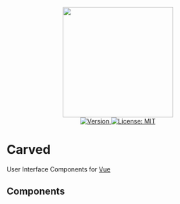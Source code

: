<p align="center">
    <img src="https://raw.githubusercontent.com/plurid/carved-ui/master/about/images/identity/carved-logo.png" height="250px">
    <br />
    <a target="_blank" href="https://www.npmjs.com/package/@plurid/carved-ui-vue">
        <img src="https://img.shields.io/npm/v/@plurid/carved-ui-vue.svg?logo=npm&colorB=1380C3&style=for-the-badge" alt="Version">
    </a>
    <a target="_blank" href="https://github.com/plurid/carved-ui/blob/master/LICENSE">
        <img src="https://img.shields.io/badge/license-MIT-blue.svg?colorB=1380C3&style=for-the-badge" alt="License: MIT">
    </a>
</p>



# Carved

User Interface Components for [Vue][vue]

[vue]: https://github.com/vuejs/vue



## Components
